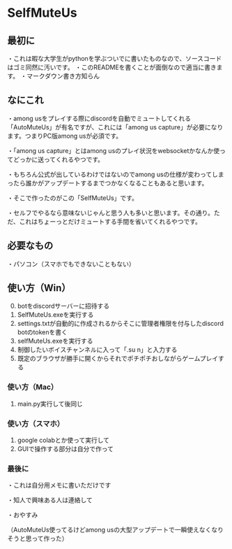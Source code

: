# SelfMuteUs

## 最初に
・これは暇な大学生がpythonを学ぶついでに書いたものなので、ソースコードはゴミ同然に汚いです。
・このREADMEを書くことが面倒なので適当に書きます。
・マークダウン書き方知らん

## なにこれ
・among usをプレイする際にdiscordを自動でミュートしてくれる「AutoMuteUs」が有名ですが、これには「among us capture」が必要になります。つまりPC版among usが必須です。

・「among us capture」とはamong usのプレイ状況をwebsocketかなんか使ってどっかに送ってくれるやつです。

・もちろん公式が出しているわけではないのでamong usの仕様が変わってしまったら誰かがアップデートするまでつかなくなることもあると思います。

・そこで作ったのがこの「SelfMuteUs」です。

・セルフでやるなら意味ないじゃんと思う人も多いと思います。その通り。ただ、これはちょーっとだけミュートする手間を省いてくれるやつです。

## 必要なもの
・パソコン（スマホでもできないこともない）

## 使い方（Win）
0.  botをdiscordサーバーに招待する
1.  SelfMuteUs.exeを実行する
2.  settings.txtが自動的に作成されるからそこに管理者権限を付与したdiscord botのtokenを書く
3.  selfMuteUs.exeを実行する
4.  制御したいボイスチャンネルに入って「.su n」と入力する
5.  既定のブラウザが勝手に開くからそれでポチポチおしながらゲームプレイする

### 使い方（Mac）
1.  main.py実行して後同じ

### 使い方（スマホ）
1.  google colabとか使って実行して
2.  GUIで操作する部分は自分で作って

### 最後に
・これは自分用メモに書いただけです

・知人で興味ある人は連絡して

・おやすみ

（AutoMuteUs使ってるけどamong usの大型アップデートで一瞬使えなくなりそうと思って作った）

